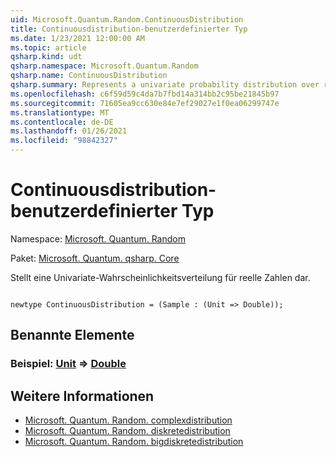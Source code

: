 ```yaml
---
uid: Microsoft.Quantum.Random.ContinuousDistribution
title: Continuousdistribution-benutzerdefinierter Typ
ms.date: 1/23/2021 12:00:00 AM
ms.topic: article
qsharp.kind: udt
qsharp.namespace: Microsoft.Quantum.Random
qsharp.name: ContinuousDistribution
qsharp.summary: Represents a univariate probability distribution over real numbers.
ms.openlocfilehash: c6f59d59c4da7b7fbd14a314bb2c95be21845b97
ms.sourcegitcommit: 71605ea9cc630e84e7ef29027e1f0ea06299747e
ms.translationtype: MT
ms.contentlocale: de-DE
ms.lasthandoff: 01/26/2021
ms.locfileid: "98842327"
---
```

# <a name="continuousdistribution-user-defined-type"></a>Continuousdistribution-benutzerdefinierter Typ

Namespace: [Microsoft. Quantum. Random](xref:Microsoft.Quantum.Random)

Paket: [Microsoft. Quantum. qsharp. Core](https://nuget.org/packages/Microsoft.Quantum.QSharp.Core)


Stellt eine Univariate-Wahrscheinlichkeitsverteilung für reelle Zahlen dar.

```qsharp

newtype ContinuousDistribution = (Sample : (Unit => Double));
```



## <a name="named-items"></a>Benannte Elemente

### <a name="sample--unit--double"></a>Beispiel: [Unit](xref:microsoft.quantum.lang-ref.unit) => [Double](xref:microsoft.quantum.lang-ref.double) 



## <a name="see-also"></a>Weitere Informationen

- [Microsoft. Quantum. Random. complexdistribution](xref:Microsoft.Quantum.Random.ComplexDistribution)
- [Microsoft. Quantum. Random. diskretedistribution](xref:Microsoft.Quantum.Random.DiscreteDistribution)
- [Microsoft. Quantum. Random. bigdiskretedistribution](xref:Microsoft.Quantum.Random.BigDiscreteDistribution)